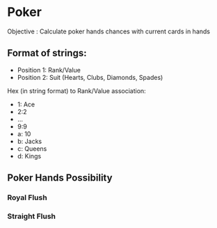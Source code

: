 # Poker
Objective : Calculate poker hands chances with current cards in hands

## Format of strings:

* Position 1: Rank/Value
* Position 2: Suit (Hearts, Clubs, Diamonds, Spades)

 Hex (in string format) to Rank/Value association:
 * 1: Ace
 * 2:2
 * ...
 * 9:9
 * a: 10
 * b: Jacks
 * c: Queens
 * d: Kings
 
 ## Poker Hands Possibility
 
 ### Royal Flush
 
 ### Straight Flush
 
 
